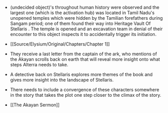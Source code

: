 +  (undecided object)'s throughout human history were observed and the largest one (which is the activation hub) was located in Tamil Nadu's unopened temples which were hidden by the Tamilian forefathers during Sangam period; one of them found their way into Heritage Vault Of Stellaris . The temple is opened and an excavation team in denial of their encounter to this object inspects it to accidentally trigger its initiation.  

+ [[Source/Elysium/Original/Chapters/Chapter 1]] 

+ They receive a last letter from the captain of the ark, who mentions of the Akayan scrolls back on earth that will reveal more insight onto what steps Alterra needs to take.

+ A detective back on Stellaris explores more themes of the book and gives more insight into the landscape of Stellaris.

+ There needs to include a convergence of these characters somewhere in the story that takes the plot one step closer to the climax of the story.

+ [[The Akayan Sermon]] 

